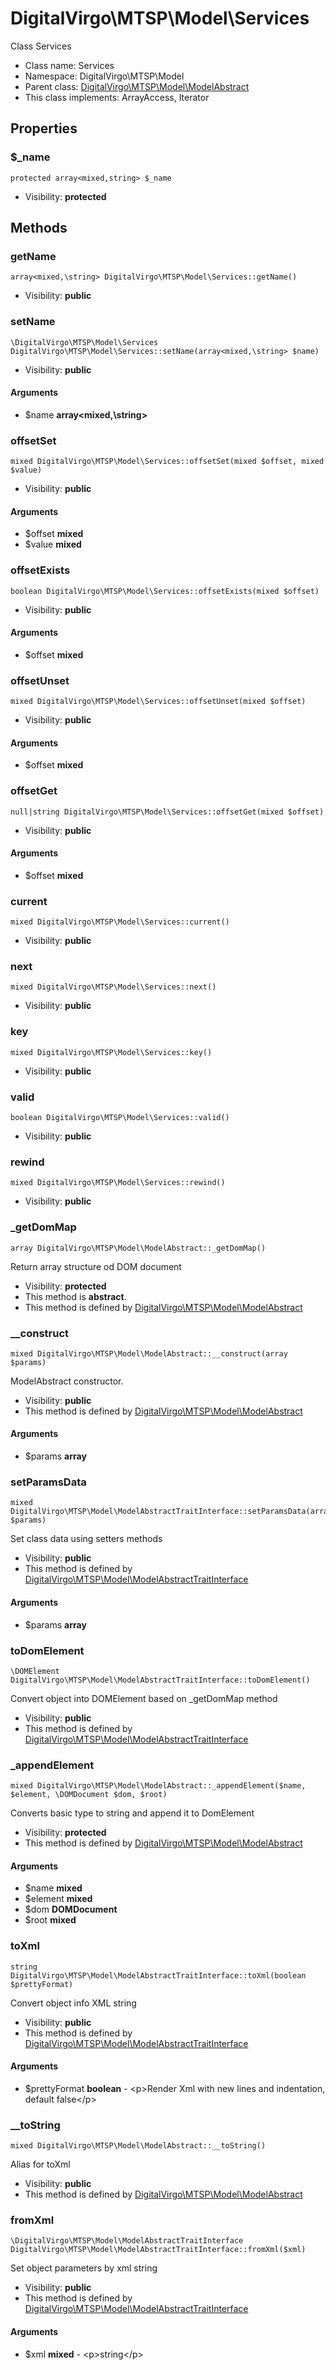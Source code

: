 DigitalVirgo\MTSP\Model\Services
===============

Class Services




* Class name: Services
* Namespace: DigitalVirgo\MTSP\Model
* Parent class: [DigitalVirgo\MTSP\Model\ModelAbstract](DigitalVirgo-MTSP-Model-ModelAbstract.md)
* This class implements: ArrayAccess, Iterator




Properties
----------


### $_name

    protected array<mixed,string> $_name





* Visibility: **protected**


Methods
-------


### getName

    array<mixed,\string> DigitalVirgo\MTSP\Model\Services::getName()





* Visibility: **public**




### setName

    \DigitalVirgo\MTSP\Model\Services DigitalVirgo\MTSP\Model\Services::setName(array<mixed,\string> $name)





* Visibility: **public**


#### Arguments
* $name **array&lt;mixed,\string&gt;**



### offsetSet

    mixed DigitalVirgo\MTSP\Model\Services::offsetSet(mixed $offset, mixed $value)





* Visibility: **public**


#### Arguments
* $offset **mixed**
* $value **mixed**



### offsetExists

    boolean DigitalVirgo\MTSP\Model\Services::offsetExists(mixed $offset)





* Visibility: **public**


#### Arguments
* $offset **mixed**



### offsetUnset

    mixed DigitalVirgo\MTSP\Model\Services::offsetUnset(mixed $offset)





* Visibility: **public**


#### Arguments
* $offset **mixed**



### offsetGet

    null|string DigitalVirgo\MTSP\Model\Services::offsetGet(mixed $offset)





* Visibility: **public**


#### Arguments
* $offset **mixed**



### current

    mixed DigitalVirgo\MTSP\Model\Services::current()





* Visibility: **public**




### next

    mixed DigitalVirgo\MTSP\Model\Services::next()





* Visibility: **public**




### key

    mixed DigitalVirgo\MTSP\Model\Services::key()





* Visibility: **public**




### valid

    boolean DigitalVirgo\MTSP\Model\Services::valid()





* Visibility: **public**




### rewind

    mixed DigitalVirgo\MTSP\Model\Services::rewind()





* Visibility: **public**




### _getDomMap

    array DigitalVirgo\MTSP\Model\ModelAbstract::_getDomMap()

Return array structure od DOM document



* Visibility: **protected**
* This method is **abstract**.
* This method is defined by [DigitalVirgo\MTSP\Model\ModelAbstract](DigitalVirgo-MTSP-Model-ModelAbstract.md)




### __construct

    mixed DigitalVirgo\MTSP\Model\ModelAbstract::__construct(array $params)

ModelAbstract constructor.



* Visibility: **public**
* This method is defined by [DigitalVirgo\MTSP\Model\ModelAbstract](DigitalVirgo-MTSP-Model-ModelAbstract.md)


#### Arguments
* $params **array**



### setParamsData

    mixed DigitalVirgo\MTSP\Model\ModelAbstractTraitInterface::setParamsData(array $params)

Set class data using setters methods



* Visibility: **public**
* This method is defined by [DigitalVirgo\MTSP\Model\ModelAbstractTraitInterface](DigitalVirgo-MTSP-Model-ModelAbstractTraitInterface.md)


#### Arguments
* $params **array**



### toDomElement

    \DOMElement DigitalVirgo\MTSP\Model\ModelAbstractTraitInterface::toDomElement()

Convert object into DOMElement based on _getDomMap method



* Visibility: **public**
* This method is defined by [DigitalVirgo\MTSP\Model\ModelAbstractTraitInterface](DigitalVirgo-MTSP-Model-ModelAbstractTraitInterface.md)




### _appendElement

    mixed DigitalVirgo\MTSP\Model\ModelAbstract::_appendElement($name, $element, \DOMDocument $dom, $root)

Converts basic type to string and append it to DomElement



* Visibility: **protected**
* This method is defined by [DigitalVirgo\MTSP\Model\ModelAbstract](DigitalVirgo-MTSP-Model-ModelAbstract.md)


#### Arguments
* $name **mixed**
* $element **mixed**
* $dom **DOMDocument**
* $root **mixed**



### toXml

    string DigitalVirgo\MTSP\Model\ModelAbstractTraitInterface::toXml(boolean $prettyFormat)

Convert object info XML string



* Visibility: **public**
* This method is defined by [DigitalVirgo\MTSP\Model\ModelAbstractTraitInterface](DigitalVirgo-MTSP-Model-ModelAbstractTraitInterface.md)


#### Arguments
* $prettyFormat **boolean** - &lt;p&gt;Render Xml with new lines and indentation, default false&lt;/p&gt;



### __toString

    mixed DigitalVirgo\MTSP\Model\ModelAbstract::__toString()

Alias for toXml



* Visibility: **public**
* This method is defined by [DigitalVirgo\MTSP\Model\ModelAbstract](DigitalVirgo-MTSP-Model-ModelAbstract.md)




### fromXml

    \DigitalVirgo\MTSP\Model\ModelAbstractTraitInterface DigitalVirgo\MTSP\Model\ModelAbstractTraitInterface::fromXml($xml)

Set object parameters by xml string



* Visibility: **public**
* This method is defined by [DigitalVirgo\MTSP\Model\ModelAbstractTraitInterface](DigitalVirgo-MTSP-Model-ModelAbstractTraitInterface.md)


#### Arguments
* $xml **mixed** - &lt;p&gt;string&lt;/p&gt;



